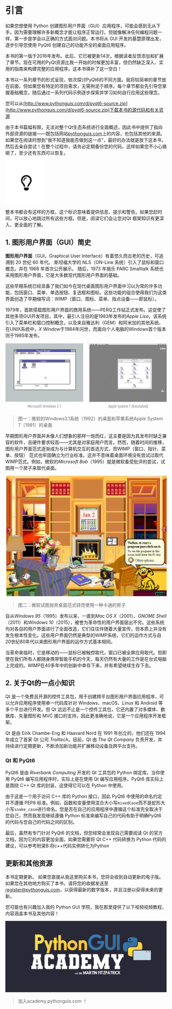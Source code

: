 # 引言

如果您想使用 Python 创建图形用户界面（GUI）应用程序，可能会感到无从下手。因为需要理解许多新概念才能让程序正常运行。但就像解决任何编程问题一样，第一步是学会以正确的方式面对问题。本书将从 GUI 开发的基楚原理出发，逐步引导您使用 PyQt6 创建自己的功能齐全的桌面应用程序。

本书的第一版于2016年发布。此后，它已被更新14次，根据读者反馈添加和扩展了章节。现在可用的PyQt资源比我一开始的时候更加丰富，但仍然缺乏深入、实用的指南来构建完整的应用程序。这本书填补了这一空白！

本书以一系列章节的形式呈现，依次探讨PyQt6的不同方面。我将较简单的章节放在前面，但如果您有特定的项目需求，无需拘泥于顺序。每个章节都会先引导您掌握基础概念，随后通过一系列代码示例逐步探索并学习如何自行应用这些理念。

您可以从[http://www.pythonguis.com/d/pyqt6-source.zip](http://www.pythonguis.com/d/pyqt6-source.zip)下载本书的源代码和有关资源

由于本书篇幅有限，无法对整个Qt生态系统进行全面概述，因此书中提供了指向外部资源的链接——既包括网站[pythonguis.com](pythonguis.com)上的内容，也包括其他的来源。如果您在阅读时想到“我不知道我能否做到这一点”，最好的办法就是放下这本书，然后去亲自尝试！在整个过程中，请务必定期备份您的代码，这样如果您不小心搞砸了，至少还有东西可以恢复。

![tips](tips.png)

整本书都会有这样的方框，这个标识意味着提供信息、提示和警告。如果您赶时间，可以放心地跳过所有这些方框。但是，阅读它们会让您对Qt 框架知识有更深入、更全面的了解。

## 1. 图形用户界面（GUI）简史

 **图形用户界面**（GUI，Graphical User Interface）有着悠久而古老的历史，可追溯到
20 世纪 60 年代。 斯坦福大学的 NLS（ON-Line 系统）引入了鼠标和窗口概念。并在 1968 年首次公开展示。 随后，1973 年施乐 PARC Smalltalk 系统也采用图形用户界面，它是大多数现代图形用户界面的基础。

这些早期系统已经具备了我们如今在现代桌面图形用户界面中习以为常的许多功能，包括窗口、菜单、单选按钮、复选框和图标。这些功能的组合使得我们为这类界面创造了早期缩写词：WIMP（窗口、图标、菜单、指点设备——即鼠标）。

1979年，首款搭载图形用户界面的商用系统——PERQ工作站正式发布。这促使了其他多项GUI开发项目，其中，最引人注目的是1983年发布的*Apple Lisa*，该系统引入了菜单栏和窗口控制概念，以及来自雅达利（GEM）和阿米加的其他系统。在UNIX系统中，*X Window*于1984年问世，而面向个人电脑的Windows首个版本则于1985年发布。

![figure_1](figure_1.png)

> 图一：微软的Windows3.1系统（1992）的桌面和苹果系统Apple System 7（1991）的桌面

早期图形用户界面并未像人们想象的那样一炮而红，这主要是因为其发布时缺乏兼容的软件，且硬件要求较高——尤其是对家庭用户而言。然而，随着时间的推移，图形用户界面范式逐渐成为与计算机交互的首选方式，而WIMP（窗口、指针、菜单、按钮） 范式也牢固确立为行业标准。这并不意味着桌面环境没有尝试过取代WIMP范式。例如，微软的*Microsoft Bob*（1995）就是微软备受批评的尝试，试图用一个房子来取代桌面。

![house](house.png)

> 图二：微软试图抛弃桌面范式转而使用一种卡通的房子

自从*Windows 95*（1995）发布以来，一直到*Mac OS X*（2001）、*GNOME Shell*（2011）和*Windows 10*（2015），被誉为革命性的用户界面层出不穷。这些系统均对各自的用户界面进行了全面改造，它们往往伴随着大量宣传，但本质上并没有发生根本性变化。这些用户界面仍然是典型的WIMP系统，它们的运作方式与自20世纪80年代以来图形用户界面的运作方式基本相同。

当革命来临时，它是移动的——鼠标已被触控取代，窗口已被全屏应用取代。但即使在我们所有人都随身携带智能手机的今天，每天仍然有大量的工作是在台式电脑上完成的。WIMP在40多年中的创新中幸存下来，并有希望继续生存下去。

## 2. 关于Qt的一点小知识

Qt 是一个免费且开源的控件工具包，用于创建跨平台图形用户界面应用程序，可以允许应用程序使用单一代码库针对 Windows、macOS、Linux 和 Android 等多个平台进行开发。但 Qt 远远不止是一个控件工具包，它还内置了对多媒体、数据库、矢量图形和 MVC 接口的支持，因此更准确地说，它是一个应用程序开发框架。

Qt 是由 Eirik Chambe-Eng 和 Haavard Nord 在 1991 年创立的，他们还在 1994 年成立了首家 Qt 公司 *Trolltech*。目前，Qt 由 *The Qt Company* 负责开发，并持续进行定期更新，不断添加新功能并扩展移动设备及跨平台支持。

### Qt 和 PyQt6

PyQt6 是由 *Riverbank Computing* 开发的 Qt 工具包的 Python 绑定库。当你使用 PyQt6 编写应用程序时，实际上是在使用 Qt 编写应用程序。PyQt6 库实际上是围绕 C++ Qt 库的封装，这使得它可以在 Python 中使用。

由于这是一个用于访问 C++ 库的 Python 接口，因此 PyQt6 中使用的命名约定
并不遵循 PEP8 标准。例如，函数和变量使用混合大小写`mixedCase`而不是蛇形大小写`snake_case`进行命名。您是否在自己的应用程序中遵循这个标准完全取决于您自己，然而我发现继续遵循 Python 标准来编写自己的代码有助于明确PyQt6 的代码与您自己的代码之间的区别。

最后，虽然有专门针对 PyQt6 的文档，但您经常会发现自己需要阅读 Qt 的官方文档，因为它的内容更加全面。如果您需要将 Qt C++ 代码转换为 Python 代码的建议，可以参考附录B:将c++代码实例转化为Python

## 更新和其他资源

本书定期更新。 如果您直接从我这里购买本书，您将会收到自动更新的电子版。 如果您在其他地方购买了本书，请将您的收据发送至 register@pythonguis.com，以获得最新的数字版本，并且注册以获得未来的更新。

您可能也有兴趣加入我的 Python GUI 学院，我在那里提供了以下视频视频教程，内容涵盖本书及其他内容！

![PythonGUIAcademy](PythonGUIAcademy.png)

> 加入academy.pythonguis.com ！

